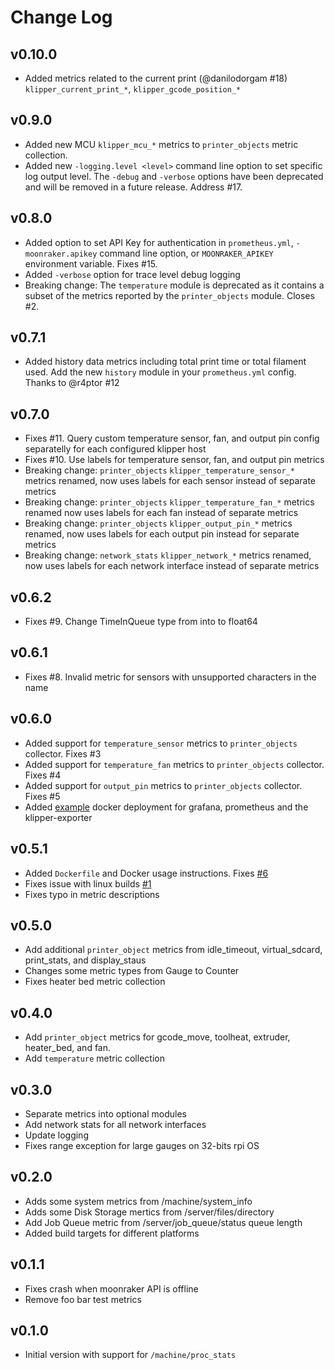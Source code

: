 Change Log
==========

v0.10.0
-------

- Added metrics related to the current print (@danilodorgam #18)
  `klipper_current_print_*`, `klipper_gcode_position_*`

v0.9.0
------

- Added new MCU `klipper_mcu_*` metrics to `printer_objects` metric collection.
- Added new `-logging.level <level>` command line option to set specific log
  output level. The `-debug` and `-verbose` options have been deprecated and
  will be removed in a future release. Address #17.

v0.8.0
------

- Added option to set API Key for authentication in `prometheus.yml`, `-moonraker.apikey`
  command line option, or `MOONRAKER_APIKEY` environment variable. Fixes #15.
- Added `-verbose` option for trace level debug logging
- Breaking change: The `temperature` module is deprecated as it contains a subset
  of the metrics reported by the `printer_objects` module. Closes #2.

v0.7.1
------

- Added history data metrics including total print time or total filament used.
  Add the new `history` module in your `prometheus.yml` config. Thanks to @r4ptor #12

v0.7.0
------

- Fixes #11. Query custom temperature sensor, fan, and output pin config separatelly
  for each configured klipper host
- Fixes #10. Use labels for temperature sensor, fan, and output pin metrics
- Breaking change: `printer_objects` `klipper_temperature_sensor_*` metrics
  renamed, now uses labels for each sensor instead of separate metrics
- Breaking change: `printer_objects` `klipper_temperature_fan_*` metrics
  renamed now uses labels for each fan instead of separate metrics
- Breaking change: `printer_objects` `klipper_output_pin_*` metrics renamed, now
  uses labels for each output pin instead for separate metrics
- Breaking change: `network_stats` `klipper_network_*` metrics renamed, now
  uses labels for each network interface instead of separate metrics

v0.6.2
------

- Fixes #9. Change TimeInQueue type from into to float64

v0.6.1
------

- Fixes #8. Invalid metric for sensors with unsupported characters in the name

v0.6.0
------

- Added support for `temperature_sensor` metrics to `printer_objects` collector. Fixes #3
- Added support for `temperature_fan` metrics to `printer_objects` collector. Fixes #4
- Added support for `output_pin` metrics to `printer_objects` collector. Fixes #5
- Added [example](./example/) docker deployment for grafana, prometheus and the klipper-exporter

v0.5.1
------

- Added `Dockerfile` and Docker usage instructions. Fixes [#6](https://github.com/scross01/prometheus-klipper-exporter/issues/6)
- Fixes issue with linux builds [#1](https://github.com/scross01/prometheus-klipper-exporter/issues/1)
- Fixes typo in metric descriptions

v0.5.0
------

- Add additional `printer_object` metrics from idle_timeout, virtual_sdcard, print_stats, and display_staus
- Changes some metric types from Gauge to Counter
- Fixes heater bed metric collection

v0.4.0
------

- Add `printer_object` metrics for gcode_move, toolheat, extruder, heater_bed, and fan.
- Add `temperature` metric collection

v0.3.0
------

- Separate metrics into optional modules
- Add network stats for all network interfaces
- Update logging
- Fixes range exception for large gauges on 32-bits rpi OS

v0.2.0
------

- Adds some system metrics from /machine/system_info 
- Adds some Disk Storage mertics from /server/files/directory
- Add Job Queue metric from /server/job_queue/status queue length
- Added build targets for different platforms

v0.1.1
------

- Fixes crash when moonraker API is offline
- Remove foo bar test metrics

v0.1.0
------

- Initial version with support for `/machine/proc_stats`
